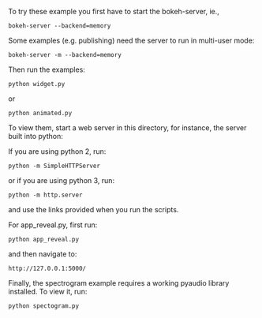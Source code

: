 To try these example you first have to start the bokeh-server, ie.,

    bokeh-server --backend=memory

Some examples (e.g. publishing) need the server to run in multi-user mode:
    
    bokeh-server -m --backend=memory

Then run the examples:

    python widget.py

or

    python animated.py


To view them, start a web server in this directory, for instance, the server
built into python:

If you are using python 2, run:

    python -m SimpleHTTPServer

or if you are using python 3, run:

    python -m http.server

and use the links provided when you run the scripts.

For app_reveal.py, first run:

    python app_reveal.py

and then navigate to:

    http://127.0.0.1:5000/

Finally, the spectrogram example requires a working pyaudio library installed.
To view it, run:

    python spectogram.py


